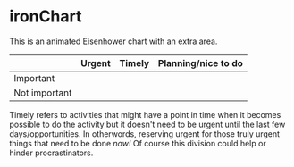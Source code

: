 ironChart
=========

This is an animated Eisenhower chart with an extra area.

|  | Urgent | Timely  | Planning/nice to do |
| --- | --- | --- | --- |
| Important      |  |  |  |
| Not important  |  |  |  |

Timely refers to activities that might have a point in time when it becomes possible to do the activity but it doesn't need to be urgent until the last few days/opportunities. In otherwords, reserving urgent for those truly urgent things that need to be done *now!* Of course this division could help or hinder procrastinators.
